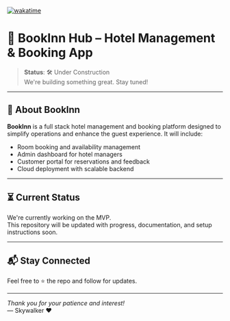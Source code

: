 [![wakatime](https://wakatime.com/badge/user/0d5ab76c-6ee3-49e6-8838-6d977be50546/project/2fd31973-e9fb-439d-9a77-62f8a6932787.svg)](https://wakatime.com/badge/user/0d5ab76c-6ee3-49e6-8838-6d977be50546/project/2fd31973-e9fb-439d-9a77-62f8a6932787)


# 🚧 BookInn Hub – Hotel Management & Booking App

> **Status**: 🛠️ Under Construction  
> We're building something great. Stay tuned!

---

## 📌 About BookInn

**BookInn** is a full stack hotel management and booking platform designed to simplify operations and enhance the guest experience. It will include:

- Room booking and availability management
- Admin dashboard for hotel managers
- Customer portal for reservations and feedback
- Cloud deployment with scalable backend

---


## ⏳ Current Status

We're currently working on the MVP.  
This repository will be updated with progress, documentation, and setup instructions soon.

---

## 📬 Stay Connected

Feel free to ⭐ the repo and follow for updates.

---

_Thank you for your patience and interest!_  
— Skywalker ❤️
